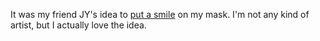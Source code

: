 It was my friend JY's idea to <a href="https://twitter.com/davewiner/status/1245049879375884290">put a smile</a> on my mask. I'm not any kind of artist, but I actually love the idea. 
